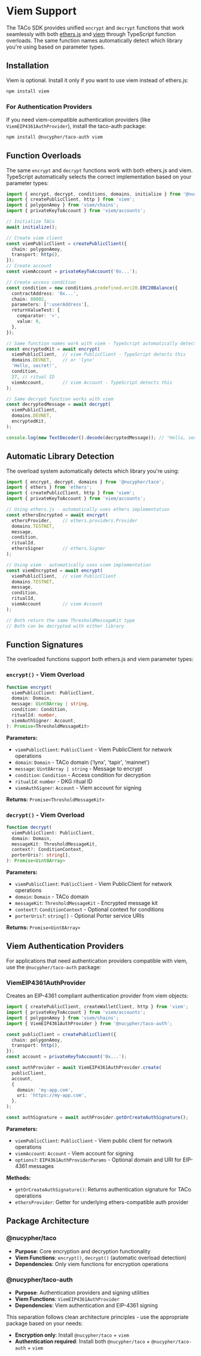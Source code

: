 # Viem Support

The TACo SDK provides unified `encrypt` and `decrypt` functions that work seamlessly with both [ethers.js](https://docs.ethers.org/) and [viem](https://viem.sh) through TypeScript function overloads. The same function names automatically detect which library you're using based on parameter types.

## Installation

Viem is optional. Install it only if you want to use viem instead of ethers.js:

```bash
npm install viem
```

### For Authentication Providers

If you need viem-compatible authentication providers (like `ViemEIP4361AuthProvider`), install the taco-auth package:

```bash
npm install @nucypher/taco-auth viem
```

## Function Overloads

The same `encrypt` and `decrypt` functions work with both ethers.js and viem. TypeScript automatically selects the correct implementation based on your parameter types:

```typescript
import { encrypt, decrypt, conditions, domains, initialize } from '@nucypher/taco';
import { createPublicClient, http } from 'viem';
import { polygonAmoy } from 'viem/chains';
import { privateKeyToAccount } from 'viem/accounts';

// Initialize TACo
await initialize();

// Create viem client
const viemPublicClient = createPublicClient({
  chain: polygonAmoy,
  transport: http(),
});
// Create account
const viemAccount = privateKeyToAccount('0x...');

// Create access condition
const condition = new conditions.predefined.erc20.ERC20Balance({
  contractAddress: '0x...',
  chain: 80002,
  parameters: [':userAddress'],
  returnValueTest: {
    comparator: '>',
    value: 0,
  },
});

// Same function names work with viem - TypeScript automatically detects the right overload
const encryptedKit = await encrypt(
  viemPublicClient,  // viem PublicClient - TypeScript detects this
  domains.DEVNET,    // or 'lynx'
  'Hello, secret!',
  condition,
  27, // ritual ID
  viemAccount,       // viem Account - TypeScript detects this
);

// Same decrypt function works with viem
const decryptedMessage = await decrypt(
  viemPublicClient,
  domains.DEVNET,
  encryptedKit,
);

console.log(new TextDecoder().decode(decryptedMessage)); // "Hello, secret!"
```

## Automatic Library Detection

The overload system automatically detects which library you're using:

```typescript
import { encrypt, decrypt, domains } from '@nucypher/taco';
import { ethers } from 'ethers';
import { createPublicClient, http } from 'viem';
import { privateKeyToAccount } from 'viem/accounts';

// Using ethers.js - automatically uses ethers implementation
const ethersEncrypted = await encrypt(
  ethersProvider,    // ethers.providers.Provider
  domains.TESTNET,
  message,
  condition,
  ritualId,
  ethersSigner       // ethers.Signer
);

// Using viem - automatically uses viem implementation
const viemEncrypted = await encrypt(
  viemPublicClient,  // viem PublicClient  
  domains.TESTNET,
  message,
  condition,
  ritualId,
  viemAccount        // viem Account
);

// Both return the same ThresholdMessageKit type
// Both can be decrypted with either library
```

## Function Signatures

The overloaded functions support both ethers.js and viem parameter types:

### `encrypt()` - Viem Overload

```typescript
function encrypt(
  viemPublicClient: PublicClient,
  domain: Domain,
  message: Uint8Array | string,
  condition: Condition,
  ritualId: number,
  viemAuthSigner: Account,
): Promise<ThresholdMessageKit>
```

**Parameters:**
- `viemPublicClient`: `PublicClient` - Viem PublicClient for network operations
- `domain`: `Domain` - TACo domain ('lynx', 'tapir', 'mainnet')
- `message`: `Uint8Array | string` - Message to encrypt
- `condition`: `Condition` - Access condition for decryption
- `ritualId`: `number` - DKG ritual ID
- `viemAuthSigner`: `Account` - Viem account for signing

**Returns:** `Promise<ThresholdMessageKit>`

### `decrypt()` - Viem Overload

```typescript
function decrypt(
  viemPublicClient: PublicClient,
  domain: Domain,
  messageKit: ThresholdMessageKit,
  context?: ConditionContext,
  porterUris?: string[],
): Promise<Uint8Array>
```

**Parameters:**
- `viemPublicClient`: `PublicClient` - Viem PublicClient for network operations
- `domain`: `Domain` - TACo domain
- `messageKit`: `ThresholdMessageKit` - Encrypted message kit
- `context?`: `ConditionContext` - Optional context for conditions
- `porterUris?`: `string[]` - Optional Porter service URIs

**Returns:** `Promise<Uint8Array>`

## Viem Authentication Providers

For applications that need authentication providers compatible with viem, use the `@nucypher/taco-auth` package:

### ViemEIP4361AuthProvider

Creates an EIP-4361 compliant authentication provider from viem objects:

```typescript
import { createPublicClient, createWalletClient, http } from 'viem';
import { privateKeyToAccount } from 'viem/accounts';
import { polygonAmoy } from 'viem/chains';
import { ViemEIP4361AuthProvider } from '@nucypher/taco-auth';

const publicClient = createPublicClient({
  chain: polygonAmoy,
  transport: http(),
});
const account = privateKeyToAccount('0x...');

const authProvider = await ViemEIP4361AuthProvider.create(
  publicClient,
  account,
  {
    domain: 'my-app.com',
    uri: 'https://my-app.com',
  },
);

const authSignature = await authProvider.getOrCreateAuthSignature();
```

**Parameters:**

- `viemPublicClient`: `PublicClient` - Viem public client for network operations
- `viemAccount`: `Account` - Viem account for signing
- `options?`: `EIP4361AuthProviderParams` - Optional domain and URI for EIP-4361 messages

**Methods:**

- `getOrCreateAuthSignature()`: Returns authentication signature for TACo operations
- `ethersProvider`: Getter for underlying ethers-compatible auth provider

## Package Architecture

### @nucypher/taco

- **Purpose**: Core encryption and decryption functionality
- **Viem Functions**: `encrypt()`, `decrypt()` (automatic overload detection)
- **Dependencies**: Only viem functions for encryption operations

### @nucypher/taco-auth

- **Purpose**: Authentication providers and signing utilities
- **Viem Functions**: `ViemEIP4361AuthProvider`
- **Dependencies**: Viem authentication and EIP-4361 signing

This separation follows clean architecture principles - use the appropriate package based on your needs:

- **Encryption only**: Install `@nucypher/taco` + `viem`
- **Authentication required**: Install both `@nucypher/taco` + `@nucypher/taco-auth` + `viem`
